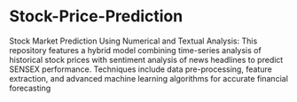 # Stock-Price-Prediction
Stock Market Prediction Using Numerical and Textual Analysis: This repository features a hybrid model combining time-series analysis of historical stock prices with sentiment analysis of news headlines to predict SENSEX performance. Techniques include data pre-processing, feature extraction, and advanced machine learning algorithms for accurate financial forecasting
